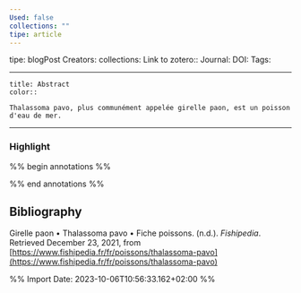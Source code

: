 ```yaml
---
Used: false
collections: ""
tipe: article
---
```

tipe: blogPost
Creators: 
collections: 
Link to zotero:: 
Journal: 
DOI: 
Tags: 

---
```ad-note
title: Abstract
color:: 

Thalassoma pavo, plus communément appelée girelle paon, est un poisson d'eau de mer.

```

---
### Highlight

%% begin annotations %%

%% end annotations %%

## Bibliography

Girelle paon • Thalassoma pavo • Fiche poissons. (n.d.). _Fishipedia_. Retrieved December 23, 2021, from [https://www.fishipedia.fr/fr/poissons/thalassoma-pavo](https://www.fishipedia.fr/fr/poissons/thalassoma-pavo)

%% Import Date: 2023-10-06T10:56:33.162+02:00 %%
